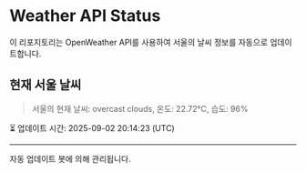 
# Weather API Status

이 리포지토리는 OpenWeather API를 사용하여 서울의 날씨 정보를 자동으로 업데이트합니다.

## 현재 서울 날씨
> 서울의 현재 날씨: overcast clouds, 온도: 22.72°C, 습도: 96%

⏳ 업데이트 시간: 2025-09-02 20:14:23 (UTC)

---
자동 업데이트 봇에 의해 관리됩니다.
